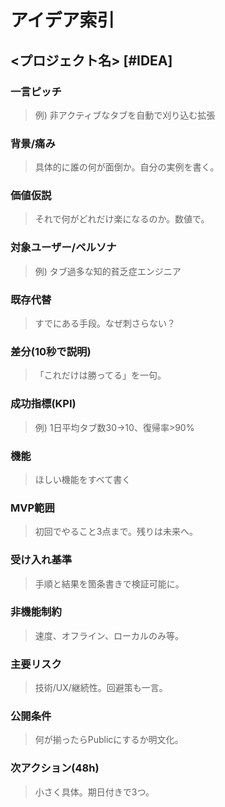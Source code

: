 # アイデア索引

## <プロジェクト名> [#IDEA]  <!-- 例: タブ自動削除拡張 -->
### **一言ピッチ**
> 例) 非アクティブなタブを自動で刈り込む拡張
### **背景/痛み**
> 具体的に誰の何が面倒か。自分の実例を書く。
### **価値仮説**
> それで何がどれだけ楽になるのか。数値で。
### **対象ユーザー/ペルソナ**
> 例) タブ過多な知的貧乏症エンジニア
### **既存代替**
> すでにある手段。なぜ刺さらない？
### **差分(10秒で説明)**
> 「これだけは勝ってる」を一句。
### **成功指標(KPI)**
> 例) 1日平均タブ数30→10、復帰率>90%
### **機能**
> ほしい機能をすべて書く
### **MVP範囲**
> 初回でやること3点まで。残りは未来へ。
### **受け入れ基準**
> 手順と結果を箇条書きで検証可能に。
### **非機能制約**
> 速度、オフライン、ローカルのみ等。
### **主要リスク**
> 技術/UX/継続性。回避策も一言。
### **公開条件**
> 何が揃ったらPublicにするか明文化。
### **次アクション(48h)**
> 小さく具体。期日付きで3つ。
